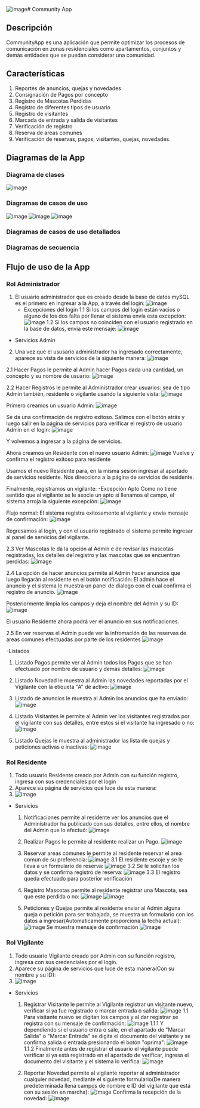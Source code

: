 ![image](https://github.com/user-attachments/assets/40e82025-c651-4416-90bd-2e2550df91d0)# Community App
## Descripción
CommunityApp es una aplicación que permite optimizar los procesos de comunicación en zonas residenciales como apartamentos, conjuntos y demás entidades que se puedan considerar una comunidad.

## Características
1. Reportes de anuncios, quejas y novedades
2. Consignación de Pagos por concepto
3. Registro de Mascotas Perdidas
4. Registro de diferentes tipos de usuario
5. Registro de visitantes
6. Marcada de entrada y salida de visitantes
7. Verificación de registro
8. Reserva de areas comunes
9. Verificación de reservas, pagos, visitantes, quejas, novedades.

## Diagramas de la App
### Diagrama de clases
![image](https://github.com/user-attachments/assets/d7747804-d5d2-403e-b838-9bfa8e08e26c)

### Diagramas de casos de uso
![image](https://github.com/user-attachments/assets/53d0853c-f2d6-459d-b8d6-5c434362d451)
![image](https://github.com/user-attachments/assets/f40943bc-c08a-41ae-b1e8-b0b80ef4a59f)
![image](https://github.com/user-attachments/assets/eb80b42f-ab17-4853-b1dd-c77821da98b8)


### Diagramas de casos de uso detallados

### Diagramas de secuencia


 
## Flujo de uso de la App

### Rol Administrador
1. El usuario administrador que es creado desde la base de datos mySQL es el primero en ingresar a la App, a través del login:
   ![image](https://github.com/user-attachments/assets/0d3452ab-3636-483c-a53e-9bdbcd913e5c)
    - Excepciones del login
        1.1 Si los campos del login están vacios o alguno de los dos falta por llenar el sistema envía esta excepción:
        ![image](https://github.com/user-attachments/assets/ed025c29-328c-4bcc-bd0d-cf5998fec862)
        1.2 Si los campos no coinciden con el usuario registrado en la base de datos, envía este mensaje:
        ![image](https://github.com/user-attachments/assets/2df81b78-d295-489d-8bcd-b3766f20c2e6)

- Servicios Admin
2. Una vez que el ususario administrador ha ingresado correctamente, aparece su vista de servicios de la siguiente manera:
   ![image](https://github.com/user-attachments/assets/0172b6ad-2c8d-4a84-b40a-0f76ef89f767)
  
  2.1 Hacer Pagos le permite al Admin hacer Pagos dada una cantidad, un concepto y su nombre de usuario:
  ![image](https://github.com/user-attachments/assets/57baa085-6a4d-4de8-9c3a-57a85b574e1d)

  2.2 Hacer Registros le permite al Administrador crear usuarios: sea de tipo Admin también, residente o vigilante usando la siguiente vista:
  ![image](https://github.com/user-attachments/assets/5e463233-833d-43e7-aac9-b6d68f3ebbf8)
  
  Primero creamos un usuario Admin:
  ![image](https://github.com/user-attachments/assets/0c04c0b0-92d0-4adb-90c3-f173b77bcba1)
  
  Se da una confirmación de registro exitoso. Salimos con el botón atrás y luego salir en la página de servicios para verificar el registro de usuario Admin en el login:
  ![image](https://github.com/user-attachments/assets/03a397b1-c935-48eb-8121-8bcf4e60c0a9)

  Y volvemos a ingresar a la página de servicios.

  Ahora creamos un Residente con el nuevo usuario Admin:
  ![image](https://github.com/user-attachments/assets/260954dc-1fda-4d42-9499-0cb33fe56895)
  Vuelve y confirma el registro exitoso para residente

  Usamos el nuevo Residente para, en la misma sesión ingresar al apartado de servicios residente. Nos direcciona a la página de servicios de residente.

  Finalmente, registramos un vigilante:
     -Excepción Apto
     Como no tiene sentido que al vigilante se le asocie un apto si llenamos el campo, el sistema arroja la siguiente excepción:
  ![image](https://github.com/user-attachments/assets/7e6f5308-c5c7-4e36-ad22-d4a6fd1e6d8d)


  Flujo normal: El sistema  registra exitosamente al vigilante y envia mensaje de confirmación:
  ![image](https://github.com/user-attachments/assets/faed272f-4e8b-416d-baa5-d020ed6f1fcd)

  Regresamos al login, y con el usuario registrado el sistema permite ingresar al panel de servicios del vigilante.


  2.3 Ver Mascotas le da la opción al Admin e de revisar las mascotas registradas, los detalles del registro y las mascotas que se encuentran perdidas:
  ![image](https://github.com/user-attachments/assets/42f2496e-d966-4686-93bd-39a04d512bb5)



  2.4 La opción de hacer anuncios permite al Admin hacer anuncios que luego llegarán al residente en el botón notificación:
  El admin hace el anuncio y el sistema le muestra un panel de dialogo con el cual confirma el registro de anuncio.
  ![image](https://github.com/user-attachments/assets/d2558753-b98f-43f1-9fcc-168ece509bba)

  Posteriormente limpia los campos y deja el nombre del Admin y su ID:
  ![image](https://github.com/user-attachments/assets/57fea268-34ef-4e09-b058-7d7a53f99cee)

  El usuario Residente ahora podrá ver el anuncio en sus notificaciones.

  2.5 En ver reservas el Admin puede ver la infromación de las reservas de areas comunes efectuadas por parte de los residentes 
   ![image](https://github.com/user-attachments/assets/0e76c04b-fd23-49c0-a9ad-2b029bc6ba9c)
  

  -Listados

  1. Listado Pagos permite ver al Admin todos los Pagos que se han efectuado por nombre de usuario y demás detalles:
     ![image](https://github.com/user-attachments/assets/2c207d22-0421-4506-87e0-623f00c0b782)

  2. Listado Novedad le muestra al Admin las novedades reportadas por el Vigilante con la etiqueta "A" de activo:
   ![image](https://github.com/user-attachments/assets/ce5e4b5a-ac64-40da-b180-76c31ee56512)

  3. Listado de anuncios le muestra al Admin los anuncios que ha enviado:
  ![image](https://github.com/user-attachments/assets/00777089-e00a-48fc-91f0-a47a95e95517)

  4. Listado Visitantes le permite al Admin ver los visitantes registrados por el vigilante con sus detalles, entre estos si el visitante ha ingresado o no:
  ![image](https://github.com/user-attachments/assets/08e06144-78af-4d13-975b-a3dc57c0e00d)

 
  6. Listado Quejas le muestra al administrador las lista de quejas y peticiones activas e inactivas:
  ![image](https://github.com/user-attachments/assets/baca4781-5132-4604-9dd8-e45d497a7ce8)


### Rol Residente
1. Todo usuario Residente creado por Admin con su función registro, ingresa con sus credenciales por el login
2. Aparece su página de servicios que luce de esta manera:
3. ![image](https://github.com/user-attachments/assets/8d3f6d7d-e338-4344-b0f5-d8e9154d8622)
- Servicios
     1. Notificaciones permite al residente ver los anuncios que el Administrador ha publicado con sus detalles, entre ellos, el nombre del Admin que lo efectuó:
     ![image](https://github.com/user-attachments/assets/7246ed75-195a-4f52-ab9f-a1195d356236)

     2. Realizar Pagos le permite al residente realizar un Pago.
    ![image](https://github.com/user-attachments/assets/2274cbb8-92e2-44f7-a8ab-185b9ff7b40b)

     3. Reservar areas comunes le permite al residente reservar el area comun de su preferencia:
     ![image](https://github.com/user-attachments/assets/66f7427e-a30a-472c-b11c-5f00108c2558)
         3.1 El residente escoje y se le lleva a un formulario de reserva:
        ![image](https://github.com/user-attachments/assets/ad5493f3-e463-41f8-a368-c21639ae779b)
         3.2 Se le solicitan los datos y se confirma registro de reserva:
        ![image](https://github.com/user-attachments/assets/8f1d4baf-d6a7-45ad-b273-b8f858129d74)
        3.3 El registro queda efectuado para posterior verificación

    4. Registro Mascotas permite al residente registrar una Mascota, sea que este perdida o no:
   ![image](https://github.com/user-attachments/assets/1076b520-3f45-4388-89ff-77cb1d642615)
![image](https://github.com/user-attachments/assets/bf719158-f213-4503-bebb-bc0685926091)

   5. Peticiones y Quejas permite al residente enviar al Admin alguna queja o petición para ser trabajada, se muestra un formulario con los datos a ingresar(Automaticamente proporciona la fecha actual):
  ![image](https://github.com/user-attachments/assets/b8a4094d-f72b-44d6-a78a-eaadc48549a0)
   Se muestra mensaje de confirmación
   ![image](https://github.com/user-attachments/assets/a07ade77-efea-444b-85d1-f424ad74ab08)


### Rol Vigilante
1. Todo usuario Vigilante creado por Admin con su función registro, ingresa con sus credenciales por el login.
2. Aparece su página de servicios que luce de esta manera(Con su nombre y su ID):
3. ![image](https://github.com/user-attachments/assets/a32a6597-6bf0-4ba6-ae2d-cc7497ca64d5)

- Servicios
  1. Registrar Visitante le permite al Vigilante registrar un visitante nuevo, verificar si ya fue registrado o marcar entrada o salida:
  ![image](https://github.com/user-attachments/assets/06407f20-210e-46b5-9f0b-8b706e1e32ba)
  1.1 Para visitante nuevo se digitan los campos y al dar registrar se registra con su mensaje de confirmación:
     ![image](https://github.com/user-attachments/assets/fbe29ae5-943f-4175-b25c-a48a0d5f29c1)
     1.1.1 Y dependiendo si el usuario entra o sale, en el apartado de "Marcar Salida" o "Marcar Entrada" se digita el documento del visitante y se confirma salida o entrada presionando el botón "oprima":
     ![image](https://github.com/user-attachments/assets/3d0851ad-71f7-4f76-ad7f-6cd8e416082b)
   1.1.2 Finalmente antes de registrar el usuario el vigilante puede verificar si ya está registrado en el apartado de verificar, ingresa el documento del visitante y el sistema lo verifica:
     ![image](https://github.com/user-attachments/assets/ee1bb65a-6c83-49b3-aaa2-f7361ad7b1a6)

  2. Reportar Novedad permite al vigilante reportar al administrador cualquier novedad, mediante el siguiente formulario(De manera predeterminada llena campos de nombre e ID del vigilante que está con su sesión en marcha):
  ![image](https://github.com/user-attachments/assets/545c2e1c-3ca4-4cf1-a8bb-4dcf872ad47f)
Confirma la recepción de la novedad:
![image](https://github.com/user-attachments/assets/b82d329a-4722-4a35-9daf-062ece79c5c0)


     



      



      


   



        


        


     







  

  



  

  
  


  

  


   


         

